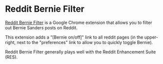 # Reddit Bernie Filter

[Reddit Bernie Filter](https://chrome.google.com/webstore/detail/reddit-bernie-filter/plbecffbacoioopdelacokpbffenpmnj) is a Google Chrome extension that allows you to filter out
Bernie Sanders posts on Reddit.

This extension adds a "[Bernie on/off]" link to all reddit pages (in the upper-
right, next to the "preferences" link to allow you to quickly toggle Bernie).

Reddit Bernie Filter generally plays well with the Reddit Enhancement Suite 
(RES).
